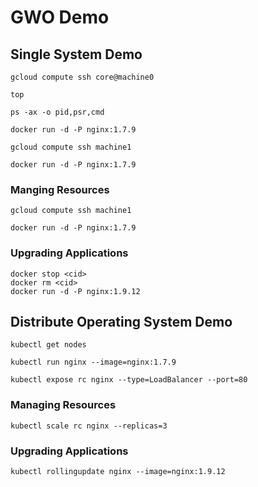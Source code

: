 # GWO Demo

## Single System Demo

```
gcloud compute ssh core@machine0
```

```
top
```

```
ps -ax -o pid,psr,cmd
```

```
docker run -d -P nginx:1.7.9
```

```
gcloud compute ssh machine1
```

```
docker run -d -P nginx:1.7.9
```

### Manging Resources

```
gcloud compute ssh machine1
```

```
docker run -d -P nginx:1.7.9
```

### Upgrading Applications

```
docker stop <cid>
docker rm <cid>
docker run -d -P nginx:1.9.12
```

## Distribute Operating System Demo

```
kubectl get nodes
```

```
kubectl run nginx --image=nginx:1.7.9
```

```
kubectl expose rc nginx --type=LoadBalancer --port=80
```

### Managing Resources

```
kubectl scale rc nginx --replicas=3
```

### Upgrading Applications

```
kubectl rollingupdate nginx --image=nginx:1.9.12
```

